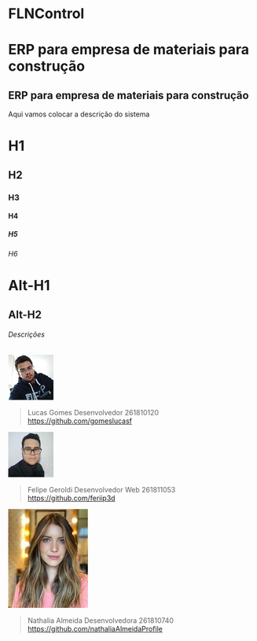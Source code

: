 # FLNControl

ERP para empresa de materiais para construção
=======
## ERP para empresa de materiais para construção
Aqui vamos colocar a descrição do sistema

# H1
## H2
### H3
#### H4
##### H5
###### H6

Alt-H1
======

Alt-H2
------

###### Descrições

![LucasGomes](./img/lucas-gomes.jpg)
> Lucas Gomes
> Desenvolvedor
> 261810120
> https://github.com/gomeslucasf

![FelipeGeroldi](./img/feriip3d.jpg)
> Felipe Geroldi
> Desenvolvedor Web
> 261811053
> https://github.com/feriip3d

![NathaliaAlmeida](./img/nathalia_almeida.jpg)
> Nathalia Almeida
> Desenvolvedora
> 261810740
> https://github.com/nathaliaAlmeidaProfile

